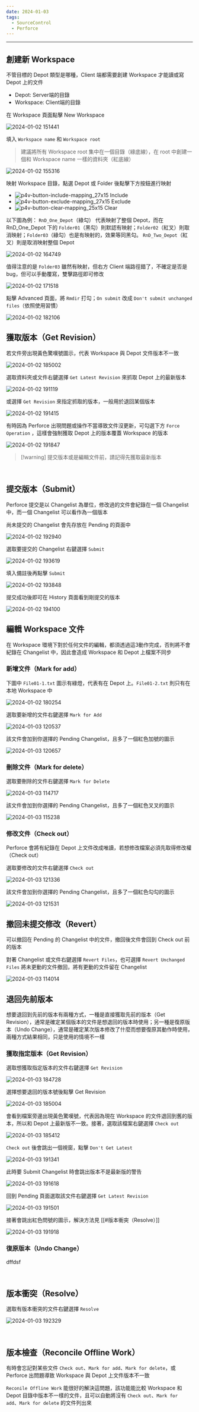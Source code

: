 ```yaml
---
date: 2024-01-03
tags:
  - SourceControl
  - Perforce
---
```

---
## 創建新 Workspace
不管目標的 Depot 類型是哪種，Client 端都需要創建 Workspace 才能讀或寫 Depot 上的文件 
 - Depot: Server端的目錄
 - Workspace: Client端的目錄

在 Workspace 頁面點擊 New Workspace

![2024-01-02 151441](https://raw.githubusercontent.com/agin0634/DuriShen_DevNote/main/Archives/Images/2024-01-02%20151441.png)

填入 `Workspace name` 和 `Workspace root`
> 建議將所有 Workspace root 集中在一個目錄（綠底線），在 root 中創建一個和 Workspace name 一樣的資料夾（紅底線）


![2024-01-02 155316](https://raw.githubusercontent.com/agin0634/DuriShen_DevNote/main/Archives/Images/2024-01-02%20155316.png)

映射 Workspace 目錄，點選 Depot 或 Folder 後點擊下方按鈕進行映射
- ![p4v-button-include-mapping_27x15](https://raw.githubusercontent.com/agin0634/DuriShen_DevNote/main/Archives/Images/p4v-button-include-mapping_27x15.webp) Include
- ![p4v-button-exclude-mapping_27x15](https://raw.githubusercontent.com/agin0634/DuriShen_DevNote/main/Archives/Images/p4v-button-exclude-mapping_27x15.webp) Exclude
- ![p4v-button-clear-mapping_25x15](https://raw.githubusercontent.com/agin0634/DuriShen_DevNote/main/Archives/Images/p4v-button-clear-mapping_25x15.webp) Clear

以下圖為例：
`RnD_One_Depot`（綠勾） 代表映射了整個 Depot，而在 RnD_One_Depot 下的 `Folder01`（黑勾）則默認有映射；`Folder02`（紅叉）則取消映射；`Folder03`（綠勾）也是有映射的，效果等同黑勾。
`RnD_Two_Depot`（紅叉）則是取消映射整個 Depot

![2024-01-02 164749](https://raw.githubusercontent.com/agin0634/DuriShen_DevNote/main/Archives/Images/2024-01-02%20164749.png)

值得注意的是 `Folder03` 雖然有映射，但右方 Client 端路徑錯了，不確定是否是 bug，但可以手動覆寫，雙擊路徑即可修改

![2024-01-02 171518](https://raw.githubusercontent.com/agin0634/DuriShen_DevNote/main/Archives/Images/2024-01-02%20171518.png)

點擊 Advanced 頁面，將 `Rmdir` 打勾；`On submit` 改成 `Don't submit unchanged files`（依照使用習慣）

![2024-01-02 182106](https://raw.githubusercontent.com/agin0634/DuriShen_DevNote/main/Archives/Images/2024-01-02%20182106.png)
<br>

## 獲取版本（Get Revision）
若文件旁出現黃色驚嘆號圖示，代表 Workspace 與 Depot 文件版本不一致

![2024-01-02 185002](https://raw.githubusercontent.com/agin0634/DuriShen_DevNote/main/Archives/Images/2024-01-02%20185002.png)

選取資料夾或文件右鍵選擇 `Get Latest Revision` 來抓取 Depot 上的最新版本

![2024-01-02 191119](https://raw.githubusercontent.com/agin0634/DuriShen_DevNote/main/Archives/Images/2024-01-02%20191119.png)

或選擇 `Get Revision` 來指定抓取的版本，一般用於退回某個版本

![2024-01-02 191415](https://raw.githubusercontent.com/agin0634/DuriShen_DevNote/main/Archives/Images/2024-01-02%20191415.png)

有時因為 Perforce 出現問題或操作不當導致文件沒更新，可勾選下方 `Force Operation` ，這樣會強制獲取 Depot 上的版本覆蓋 Workspace 的版本

![2024-01-02 191847](https://raw.githubusercontent.com/agin0634/DuriShen_DevNote/main/Archives/Images/2024-01-02%20191847.png)

> [!warning] 提交版本或是編輯文件前，請記得先獲取最新版本

<br>

## 提交版本（Submit）
Perforce 提交是以 Changelist 為單位，修改過的文件會紀錄在一個 Changelist 中，而一個 Changelist 可以看作為一個版本

尚未提交的 Changelist 會先存放在 Pending 的頁面中

![2024-01-02 192940](https://raw.githubusercontent.com/agin0634/DuriShen_DevNote/main/Archives/Images/2024-01-02%20192940.png)

選取要提交的 Changelist 右鍵選擇 `Submit`

![2024-01-02 193619](https://raw.githubusercontent.com/agin0634/DuriShen_DevNote/main/Archives/Images/2024-01-02%20193619.png)

填入備註後再點擊 `Submit`

![2024-01-02 193848](https://raw.githubusercontent.com/agin0634/DuriShen_DevNote/main/Archives/Images/2024-01-02%20193848.png)

提交成功後即可在 History 頁面看到剛提交的版本

![2024-01-02 194100](https://raw.githubusercontent.com/agin0634/DuriShen_DevNote/main/Archives/Images/2024-01-02%20194100.png)
<br>

## 編輯 Workspace 文件
在 Workspace 環境下對於任何文件的編輯，都須透過這3動作完成，否則將不會紀錄在 Changelist 中，因此會造成 Workspace 和 Depot 上檔案不同步
### 新增文件（Mark for add）

下圖中 `File01-1.txt` 圖示有綠燈，代表有在 Depot 上。`File01-2.txt` 則只有在本地 Workspace 中

![2024-01-02 180254](https://raw.githubusercontent.com/agin0634/DuriShen_DevNote/main/Archives/Images/2024-01-02%20180254.png)

選取要新增的文件右鍵選擇 `Mark for Add`

![2024-01-03 120537](https://raw.githubusercontent.com/agin0634/DuriShen_DevNote/main/Archives/Images/2024-01-03%20120537.png)

該文件會加到你選擇的 Pending Changelist，且多了一個紅色加號的圖示

![2024-01-03 120657](https://raw.githubusercontent.com/agin0634/DuriShen_DevNote/main/Archives/Images/2024-01-03%20120657.png)
### 刪除文件（Mark for delete）
選取要刪除的文件右鍵選擇 `Mark for Delete`

![2024-01-03 114717](https://raw.githubusercontent.com/agin0634/DuriShen_DevNote/main/Archives/Images/2024-01-03%20114717.png)

該文件會加到你選擇的 Pending Changelist，且多了一個紅色叉叉的圖示

![2024-01-03 115238](https://raw.githubusercontent.com/agin0634/DuriShen_DevNote/main/Archives/Images/2024-01-03%20115238.png)
### 修改文件（Check out）
Perforce 會將有紀錄在 Depot 上文件改成唯讀，若想修改檔案必須先取得修改權（Check out）

選取要修改的文件右鍵選擇 `Check out`

![2024-01-03 121336](https://raw.githubusercontent.com/agin0634/DuriShen_DevNote/main/Archives/Images/2024-01-03%20121336.png)

該文件會加到你選擇的 Pending Changelist，且多了一個紅色勾勾的圖示

![2024-01-03 121531](https://raw.githubusercontent.com/agin0634/DuriShen_DevNote/main/Archives/Images/2024-01-03%20121531.png)
<br>
## 撤回未提交修改（Revert）
可以撤回在 Pending 的 Changelist 中的文件，撤回後文件會回到 Check out 前的版本

對著 Changelist 或文件右鍵選擇 `Revert Files`，也可選擇 `Revert Unchanged Files` 將未更動的文件撤回，將有更動的文件留在 Changelist

![2024-01-03 114014](https://raw.githubusercontent.com/agin0634/DuriShen_DevNote/main/Archives/Images/2024-01-03%20114014.png)
<br>
## 退回先前版本
想要退回到先前的版本有兩種方式，一種是直接獲取先前的版本（Get Revision），通常是確定某個版本的文件是想退回的版本時使用；另一種是復原版本（Undo Change），通常是確定某次版本修改了什麼而想要復原其動作時使用，兩種方式結果相同，只是使用的情境不一樣
### 獲取指定版本（Get Revision）
選取想獲取指定版本的文件右鍵選擇 `Get Revision`

![2024-01-03 184728](https://raw.githubusercontent.com/agin0634/DuriShen_DevNote/main/Archives/Images/2024-01-03%20184728.png)

選擇想要退回的版本號後點擊 Get Revision

![2024-01-03 185004](https://raw.githubusercontent.com/agin0634/DuriShen_DevNote/main/Archives/Images/2024-01-03%20185004.png)

會看到檔案旁邊出現黃色驚嘆號，代表因為現在 Workspace 的文件退回到舊的版本，所以和 Depot 上最新版不一致。接著，選取該檔案右鍵選擇 `Check out`

![2024-01-03 185412](https://raw.githubusercontent.com/agin0634/DuriShen_DevNote/main/Archives/Images/2024-01-03%20185412.png)

`Check out` 後會跳出一個視窗，點擊 `Don't Get Latest`

![2024-01-03 191341](https://raw.githubusercontent.com/agin0634/DuriShen_DevNote/main/Archives/Images/2024-01-03%20191341.png)

此時要 Submit Changelist 時會跳出版本不是最新版的警告

![2024-01-03 191618](https://raw.githubusercontent.com/agin0634/DuriShen_DevNote/main/Archives/Images/2024-01-03%20191618.png)

回到 Pending 頁面選取該文件右鍵選擇 `Get Latest Revision`

![2024-01-03 191501](https://raw.githubusercontent.com/agin0634/DuriShen_DevNote/main/Archives/Images/2024-01-03%20191501.png)

接著會跳出紅色問號的圖示，解決方法見 [[#版本衝突（Resolve）]]

![2024-01-03 191918](https://raw.githubusercontent.com/agin0634/DuriShen_DevNote/main/Archives/Images/2024-01-03%20191918.png)

### 復原版本（Undo Change）
dffdsf

<br>

## 版本衝突（Resolve）
選取有版本衝突的文件右鍵選擇 `Resolve`

![2024-01-03 192329](https://raw.githubusercontent.com/agin0634/DuriShen_DevNote/main/Archives/Images/2024-01-03%20192329.png)

<br>

## 版本檢查（Reconcile Offline Work）
有時會忘記對某些文件 `Check out`、`Mark for add`、`Mark for delete`，或 Perforce 出問題導致 Workspace 與 Depot 上文件版本不一致

`Reconile Offline Work` 能很好的解決這問題，該功能能比較 Workspace 和 Depot 目錄中版本不一樣的文件，且可以自動將沒有 `Check out`、`Mark for add`、`Mark for delete` 的文件列出來